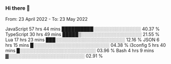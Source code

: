 ### Hi there 👋

<!--
**elprogramadorpedro/elprogramadorpedro** is a ✨ _special_ ✨ repository because its `README.md` (this file) appears on your GitHub profile.

Here are some ideas to get you started:

- 🔭 I’m currently working on ...
- 🌱 I’m currently learning ...
- 👯 I’m looking to collaborate on ...
- 🤔 I’m looking for help with ...
- 💬 Ask me about ...
- 📫 How to reach me: ...
- 😄 Pronouns: ...
- ⚡ Fun fact: ...
-->
From: 23 April 2022 - To: 23 May 2022

JavaScript   57 hrs 44 mins  ██████████░░░░░░░░░░░░░░░   40.37 %
TypeScript   30 hrs 49 mins  █████▒░░░░░░░░░░░░░░░░░░░   21.55 %
Lua          17 hrs 23 mins  ███░░░░░░░░░░░░░░░░░░░░░░   12.16 %
JSON         6 hrs 15 mins   █░░░░░░░░░░░░░░░░░░░░░░░░   04.38 %
i3config     5 hrs 40 mins   █░░░░░░░░░░░░░░░░░░░░░░░░   03.96 %
Bash         4 hrs 9 mins    ▓░░░░░░░░░░░░░░░░░░░░░░░░   02.91 %
